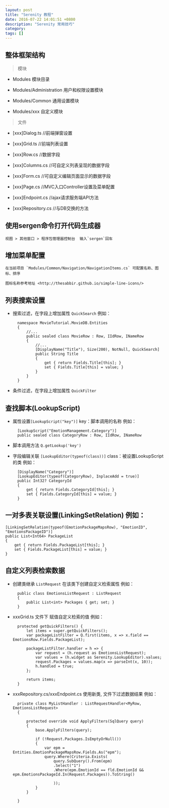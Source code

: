 ```yaml
---
layout: post
title: "Serenity 教程"
date: 2016-07-22 14:01:51 +0800
description: "Serenity 常用技巧"
category: 
tags: []
---
```


## 整体框架结构

> 模块

- Modules 模块目录

- Modules/Administration 用户和权限设置模块

- Modules/Common 通用设置模块

- Modules/xxx 自定义模块

> 文件

- [xxx]Dialog.ts //前端弹窗设置

- [xxx]Grid.ts //前端列表设置

- [xxx]Row.cs //数据字段

- [xxx]Columns.cs //可自定义列表呈现的数据字段

- [xxx]Form.cs //可自定义编辑页面显示的数据字段

- [xxx]Page.cs //MVC入口Controller设置及菜单配置

- [xxx]Endpoint.cs //ajax请求服务端API方法

- [xxx]Repository.cs //与DB交换的方法

## 使用sergen命令打开代码生成器

    视图 > 其他窗口 > 程序包管理器控制台  输入`sergen`回车

## 增加菜单配置

    在当前项目 `Modules/Common/Navigation/NavigationItems.cs` 可配置名称、图标、排序

    图标名称参考地址 <http://thesabbir.github.io/simple-line-icons/>

## 列表搜索设置

- 搜索过滤，在字段上增加属性 `QuickSearch` 例如：

        namespace MovieTutorial.MovieDB.Entities
        {
            //...
            public sealed class MovieRow : Row, IIdRow, INameRow
            {
                //...
                [DisplayName("Title"), Size(200), NotNull, QuickSearch]
                public String Title
                {
                    get { return Fields.Title[this]; }
                    set { Fields.Title[this] = value; }
                }
            }
        }

- 条件过滤，在字段上增加属性 `QuickFilter`

## 查找脚本(LookupScript)

- 属性设置`[LookupScript("key")]`  key：脚本调用的名称 例如：

        [LookupScript("EmotionManagement.Category")]
        public sealed class CategoryRow : Row, IIdRow, INameRow

- 脚本调用方法 `Q.getLookup('key')`

- 字段编辑关联 `[LookupEditor(typeof(class))]` class：被设置LookupScript的类 例如：

        [DisplayName("Category")]
        [LookupEditor(typeof(CategoryRow), InplaceAdd = true)]
        public Int32? CategoryId
        {
            get { return Fields.CategoryId[this]; }
            set { Fields.CategoryId[this] = value; }
        }

## 一对多表关联设置(LinkingSetRelation) 例如：

    [LinkingSetRelation(typeof(EmotionPackageMapsRow), "EmotionID", "EmotionsPackageID")]
    public List<Int64> PackageList
    {
        get { return Fields.PackageList[this]; }
        set { Fields.PackageList[this] = value; }
    }

## 自定义列表检索数据

- 创建类继承 `ListRequest` 在该类下创建自定义检索属性 例如：

        public class EmotionsListRequest : ListRequest
        {
            public List<int> Packages { get; set; }
        }

- xxxGrid.ts 文件下 赋值自定义检索的值 例如：

        protected getQuickFilters() {
            let items = super.getQuickFilters();
            var packageListFilter = Q.first(items, x => x.field == EmotionsRow.Fields.PackageList);

            packageListFilter.handler = h => {
                var request = (h.request as EmotionsListRequest);
                var values = (h.widget as Serenity.LookupEditor).values;
                request.Packages = values.map(x => parseInt(x, 10));
                h.handled = true;
            };

            return items;
        }

- xxxRepository.cs/xxxEndpoint.cs 使用新类,  文件下过滤数据结果 例如：

        private class MyListHandler : ListRequestHandler<MyRow, EmotionsListRequest>
        {

            protected override void ApplyFilters(SqlQuery query)
            {
                base.ApplyFilters(query);

                if (!Request.Packages.IsEmptyOrNull())
                {
                    var epm = Entities.EmotionPackageMapsRow.Fields.As("epm");
                    query.Where(Criteria.Exists(
                        query.SubQuery().From(epm)
                        .Select("1")
                        .Where(epm.EmotionId == fld.EmotionId && epm.EmotionsPackageId.In(Request.Packages)).ToString()

                        ));
                }
            }

        }











